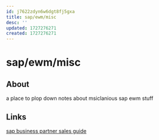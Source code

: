 ```yaml
---
id: j7622zdyn6w6dgt8fj5gxa
title: sap/ewm/misc
desc: ''
updated: 1727276271
created: 1727276271
---
```

# sap/ewm/misc

## About

a place to plop down notes about msiclanious sap ewm stuff

## Links

[sap business partner sales guide](https://community.sap.com/t5/enterprise-resource-planning-q-a/ship-to-party-is-not-defined-for-sales-area/qaq-p/12264588)
